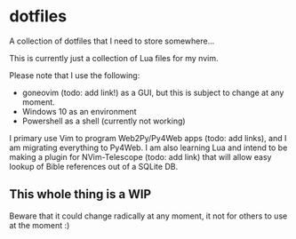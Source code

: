 # dotfiles
A collection of dotfiles that I need to store somewhere... 

This is currently just a collection of Lua files for my nvim.

Please note that I use the following:
* goneovim (todo: add link!) as a GUI, but this is subject to change at any moment.
* Windows 10 as an environment
* Powershell as a shell (currently not working)

I primary use Vim to program Web2Py/Py4Web apps (todo: add links), and I am migrating everything to Py4Web.
I am also learning Lua and intend to be making a plugin for NVim-Telescope (todo: add link) that will allow easy lookup of Bible references out of a SQLite DB.

## This whole thing is a WIP
Beware that it could change radically at any moment, it not for others to use at the moment :)
